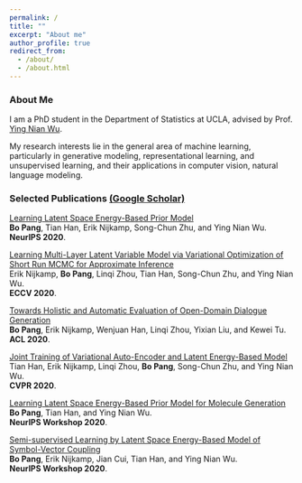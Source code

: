 ```yaml
---
permalink: /
title: ""
excerpt: "About me"
author_profile: true
redirect_from: 
  - /about/
  - /about.html
---
```



### About Me
I am a PhD student in the Department of Statistics at UCLA, advised by Prof. [Ying Nian Wu](http://www.stat.ucla.edu/~ywu/research.html). 

My research interests lie in the general area of machine learning, particularly in generative modeling, representational learning, and unsupervised learning, and their applications in computer vision, natural language modeling.   


### Selected Publications [(Google Scholar)](https://scholar.google.com/citations?user=s9fNEVEAAAAJ&hl=en)

[Learning Latent Space Energy-Based Prior Model](https://papers.nips.cc/paper/2020/file/fa3060edb66e6ff4507886f9912e1ab9-Paper.pdf) <br> 
<b>Bo Pang</b>, Tian Han, Erik Nijkamp, Song-Chun Zhu, and Ying Nian Wu.<br> 
<b>NeurIPS 2020</b>.

[Learning Multi-Layer Latent Variable Model via Variational Optimization of Short Run MCMC for Approximate Inference](https://arxiv.org/pdf/1912.01909.pdf) <br> 
Erik Nijkamp, <b>Bo Pang</b>, Linqi Zhou, Tian Han, Song-Chun Zhu, and Ying Nian Wu.<br> 
<b>ECCV 2020</b>.

[Towards Holistic and Automatic Evaluation of Open-Domain Dialogue Generation](https://www.aclweb.org/anthology/2020.acl-main.333.pdf) <br> 
<b>Bo Pang</b>, Erik Nijkamp, Wenjuan Han, Linqi Zhou, Yixian Liu, and Kewei Tu.<br> 
<b>ACL 2020</b>.


[Joint Training of Variational Auto-Encoder and Latent Energy-Based Model](https://arxiv.org/pdf/2006.06059.pdf) <br> 
Tian Han, Erik Nijkamp, Linqi Zhou, <b>Bo Pang</b>, Song-Chun Zhu, and Ying Nian Wu.<br> 
<b>CVPR 2020</b>.

[Learning Latent Space Energy-Based Prior Model for Molecule Generation](https://arxiv.org/pdf/2010.09351.pdf) <br> 
<b>Bo Pang</b>, Tian Han, and Ying Nian Wu.<br> 
<b>NeurIPS Workshop 2020</b>.

[Semi-supervised Learning by Latent Space Energy-Based Model of Symbol-Vector Coupling](https://arxiv.org/pdf/2010.09359.pdf) <br> 
<b>Bo Pang</b>, Erik Nijkamp, Jian Cui, Tian Han, and Ying Nian Wu.<br> 
<b>NeurIPS Workshop 2020</b>.
